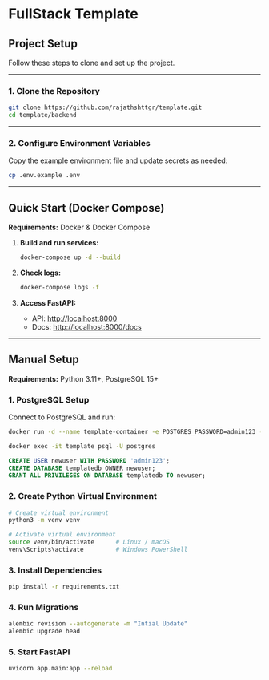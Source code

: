 # FullStack Template

## Project Setup

Follow these steps to clone and set up the project.

---

### 1. Clone the Repository

```bash
git clone https://github.com/rajathshttgr/template.git
cd template/backend
```

---

### 2. Configure Environment Variables

Copy the example environment file and update secrets as needed:

```bash
cp .env.example .env
```

---

## Quick Start (Docker Compose)

**Requirements:** Docker & Docker Compose

1. **Build and run services:**

   ```bash
   docker-compose up -d --build
   ```

2. **Check logs:**

   ```bash
   docker-compose logs -f
   ```

3. **Access FastAPI:**
   - API: [http://localhost:8000](http://localhost:8000)
   - Docs: [http://localhost:8000/docs](http://localhost:8000/docs)

---

## Manual Setup

**Requirements:** Python 3.11+, PostgreSQL 15+

### 1. PostgreSQL Setup

Connect to PostgreSQL and run:

```bash
docker run -d --name template-container -e POSTGRES_PASSWORD=admin123 -p 5432:5432 postgres:15

docker exec -it template psql -U postgres
```

```sql
CREATE USER newuser WITH PASSWORD 'admin123';
CREATE DATABASE templatedb OWNER newuser;
GRANT ALL PRIVILEGES ON DATABASE templatedb TO newuser;
```

### 2. Create Python Virtual Environment

```bash
# Create virtual environment
python3 -m venv venv

# Activate virtual environment
source venv/bin/activate      # Linux / macOS
venv\Scripts\activate         # Windows PowerShell
```

### 3. Install Dependencies

```bash
pip install -r requirements.txt
```

### 4. Run Migrations

```bash
alembic revision --autogenerate -m "Intial Update"
alembic upgrade head
```

### 5. Start FastAPI

```bash
uvicorn app.main:app --reload
```
